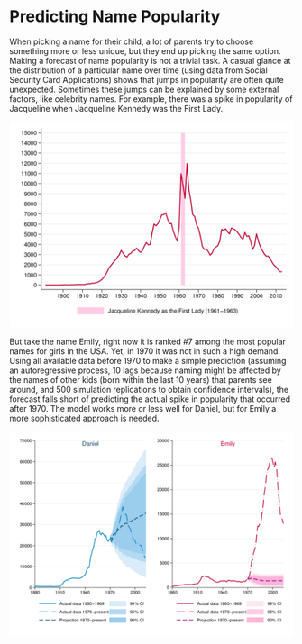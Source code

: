 # Predicting Name Popularity

When picking a name for their child, a lot of parents try to choose something more or less unique, but they end up picking the same option. Making a forecast of name popularity is not a trivial task. A casual glance at the distribution of a particular name over time (using data from Social Security Card Applications) shows that jumps in popularity are often quite unexpected. Sometimes these jumps can be explained by some external factors, like celebrity names. For example, there was a spike in popularity of Jacqueline when Jacqueline Kennedy was the First Lady.

![Graph 1: Jacqueline](https://raw.githubusercontent.com/evpu/Predicting-Name-Popularity/master/Jacqueline.png)

But take the name Emily, right now it is ranked #7 among the most popular names for girls in the USA. Yet, in 1970 it was not in such a high demand. Using all available data before 1970 to make a simple prediction (assuming an autoregressive process, 10 lags because naming might be affected by the names of other kids (born within the last 10 years) that parents see around, and 500 simulation replications to obtain confidence intervals), the forecast falls short of predicting the actual spike in popularity that occurred after 1970. The model works more or less well for Daniel, but for Emily a more sophisticated approach is needed.

![Graph 2: Daniel & Emily](https://raw.githubusercontent.com/evpu/Predicting-Name-Popularity/master/Daniel_Emily.png)
